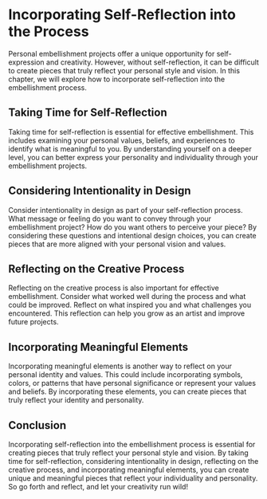 Incorporating Self-Reflection into the Process
========================================================================================================

Personal embellishment projects offer a unique opportunity for self-expression and creativity. However, without self-reflection, it can be difficult to create pieces that truly reflect your personal style and vision. In this chapter, we will explore how to incorporate self-reflection into the embellishment process.

Taking Time for Self-Reflection
-------------------------------

Taking time for self-reflection is essential for effective embellishment. This includes examining your personal values, beliefs, and experiences to identify what is meaningful to you. By understanding yourself on a deeper level, you can better express your personality and individuality through your embellishment projects.

Considering Intentionality in Design
------------------------------------

Consider intentionality in design as part of your self-reflection process. What message or feeling do you want to convey through your embellishment project? How do you want others to perceive your piece? By considering these questions and intentional design choices, you can create pieces that are more aligned with your personal vision and values.

Reflecting on the Creative Process
----------------------------------

Reflecting on the creative process is also important for effective embellishment. Consider what worked well during the process and what could be improved. Reflect on what inspired you and what challenges you encountered. This reflection can help you grow as an artist and improve future projects.

Incorporating Meaningful Elements
---------------------------------

Incorporating meaningful elements is another way to reflect on your personal identity and values. This could include incorporating symbols, colors, or patterns that have personal significance or represent your values and beliefs. By incorporating these elements, you can create pieces that truly reflect your identity and personality.

Conclusion
----------

Incorporating self-reflection into the embellishment process is essential for creating pieces that truly reflect your personal style and vision. By taking time for self-reflection, considering intentionality in design, reflecting on the creative process, and incorporating meaningful elements, you can create unique and meaningful pieces that reflect your individuality and personality. So go forth and reflect, and let your creativity run wild!
